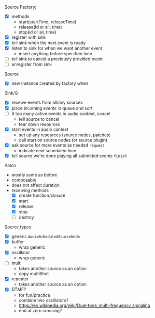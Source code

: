 Source Factory:
- [x] methods
  - start(startTime, releaseTime)
  - release(id or all, time)
  - stop(id or all, time)
- [x] register with sink
- [x] tell sink when the next event is ready
- [x] listen to sink for when we want another event
  - insert anything before specified time
- [ ] tell sink to cancel a previously provided event
- [ ] unregister from sink

Source
- [x] new instance created by factory when 

Sink/Q
- [x] receive events from all/any sources
- [x] place incoming events in queue and sort
- [ ] if too many active events in audio context, cancel
  - tell source to cancel
  - tear down resources
- [x] start events in audio context
  - set up any resources (source nodes, patches)
  - call start on source nodes (or source plugin)
- [x] ask source for more events as needed `request`
  - indicate next scheduled time
- [x] tell source we're done playing all submitted events `finish`

Patch
- mostly same as before
- composable
- does not affect duration
- receiving methods
  - [x] create function/closure
  - [x] start
  - [x] release
  - [x] stop
  - [ ] destroy

Source types
- [x] generic `AudioScheduledSourceNode`
- [x] buffer
  - wrap generic
- [x] oscillator
  - wrap generic
- [ ] multi
  - takes another source as an option
  - copy multiShot
- [x] repeater
  - takes another source as an option
- [x] DTMF?
  - for fun/practice
  - combine two oscillators?
  - https://en.wikipedia.org/wiki/Dual-tone_multi-frequency_signaling
  - end at zero crossing?
